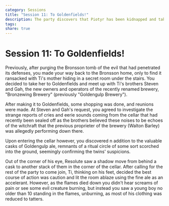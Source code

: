 ```yaml
---
category: Sessions
title: "Session 11: To Goldenfields!"
description: The party discovers that Piotyr has been kidnapped and take Gwen Bronsson to Goldenfields.
tags: 
share: true
---
```


# Session 11: To Goldenfields!

Previously, after purging the Bronsson tomb of the evil that had penetrated its defenses, you made your way back to the Bronsson home, only to find it ransacked with Ti's mother hiding in a secret room under the stairs. You decided to take her to Goldenfields and meet up with Ti's brothers Steven and Gah, the new owners and operators of the recently renamed brewery, "Bronzewing Brewery" (previously "Goldengulp Brewery"). 

After making it to Goldenfields, some shopping was done, and reunions were made. At Steven and Gah's request, you agreed to investigate the strange reports of cries and eerie sounds coming from the cellar that had recently been sealed off as the brothers believed these noises to be echoes of the witchraft that the previous proprieter of the brewery (Walton Barley) was allegedly performing down there.

Upon entering the cellar however, you discovered n addition to the valuable casks of Goldengulp ale, remnants of a ritual circle of some sort scorched into the ground, seemingly confirming the twins' suspicions. 

Out of the corner of his eye, Resolute saw a shadow move from behind a cask to another stack of them in the corner of the cellar. After calling for the rest of the party to come join, Ti, thinking on his feet, decided the best course of action was caution and lit the room ablaze using the fine ale as an accelerant. However, as the flames died down you didn't hear screams of pain or see some evil creature burning, but instead you saw a young boy no older than 10 standing in the flames, unburning, as most of his clothing was reduced to tatters.